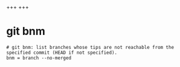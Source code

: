 +++
+++

# git bnm

```gitconfig
# git bnm: list branches whose tips are not reachable from the specified commit (HEAD if not specified).
bnm = branch --no-merged
```
